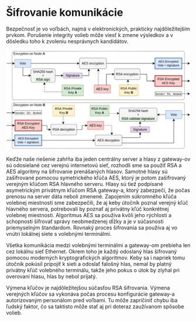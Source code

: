 # Šifrovanie komunikácie

Bezpečnosť je vo voľbách, najmä v elektronických, prakticky najdôležitejším prvkom. Porušenie integrity volieb môže viesť k zmene výsledkov a v dôsledku toho k zvoleniu nesprávnych kandidátov.

![](/assets/images/encryption.png)

Keďže naše riešenie zahŕňa iba jeden centrálny server a hlasy z gateway-ov sú odosielané cez verejnú internetovú sieť, rozhodli sme sa použiť RSA a AES algoritmy na šifrovanie prenášaných hlasov. Samotné hlasy sú zašifrované pomocou symetrického kľúča AES, ktorý je potom zašifrovaný verejným kľúčom RSA hlavného serveru. Hlasy sú tiež podpísané  asymetrickým privátnym kľúčom RSA gateway-a, ktorý zabezpečí, že počas prenosu na server dáta neboli zmenené. Zapojením súkromného kľúča volebnej miestnosti sme zabezpečili, že aj keby útočník poznal verejný kľúč hlavného servera, potrebovali by poznať aj privátny kľúč konkrétnej volebnej miestnosti. Algoritmus AES sa používa kvôli jeho rýchlosti a schopnosti šifrovať správy neobmedzenej dĺžky a je v súčasnosti priemyselným štandardom. Rovnaký proces šifrovania sa používa aj vo vnútri lokálnej siete s volebnými terminálmi.

Všetka komunikácia medzi volebnými terminálmi a gateway-om prebieha len cez lokálnu sieť Ethernet. Okrem toho je každý odoslaný hlas šifrovaný pomocou moderných kryptografických algoritmov. Keby sa i napriek tomu útočník pokúsil pripojiť k sieti a odoslať falošný hlas, nemal by platný privátny kľúč volebného terminálu, takže jeho pokus o útok by zlyhal pri overovaní hlasu, hlas by nebol prijatý.

Výmena kľúčov je najdôležitejšou súčasťou RSA šifrovania. Výmena verejných kľúčov sa vykonáva počas procesu konfigurácie gateway-a autorizovaným personálom pred voľbami. Tu môže zapríčiniť chybu iba ľudský faktor, čo sa taktisto môže stať aj pri doteraz zaužívanom spôsobe volieb.
